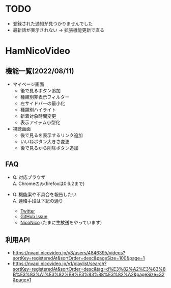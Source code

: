 # TODO
- 登録された通知が見つかりませんでした
- 最新話が表示されない -> 拡張機能更新で直る

# HamNicoVideo



## 機能一覧(2022/08/11)
- マイページ画面
  - 後で見るボタン追加
  - 種類別非表示フィルター
  - 左サイドバーの最小化
  - 種類別ハイライト
  - 新着対象時間変更
  - 表示アイテム小型化
- 視聴画面
  - 後で見るを表示するリンク追加
  - いいねボタン大きさ変更
  - 後で見るから削除ボタン追加

## FAQ
- Q. 対応ブラウザ  
A. Chromeのみ(firefoxは0.6.2まで)


- Q. 機能案や不具合を報告したい  
A. 連絡手段は下記の通り
  - [Twitter](https://twitter.com/hukihamu)
  - [GitHub Issue](https://github.com/hukihamu/HamNicoVideo/issues)
  - [NicoNico](https://www.nicovideo.jp/user/26267653) (たまに生放送をやっています)


## 利用API
- https://nvapi.nicovideo.jp/v3/users/4846395/videos?sortKey=registeredAt&sortOrder=desc&pageSize=100&page=1
- https://nvapi.nicovideo.jp/v1/playlist/search?sortKey=registeredAt&sortOrder=desc&tag=d%E3%82%A2%E3%83%8B%E3%83%A1%E3%82%B9%E3%83%88%E3%82%A2&pageSize=32&page=1